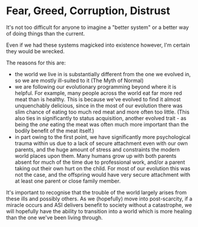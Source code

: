 # Fear, Greed, Corruption, Distrust

It's not too difficult for anyone to imagine a "better system" or a better way of doing things than the current.

Even if we had these systems magicked into existence however, I'm certain they would be wrecked.

The reasons for this are:

- the world we live in is substantially different from the one we evolved in, so we are mostly ill-suited to it (The Myth of Normal)
- we are following our evolutionary programming beyond where it is helpful.
  For example, many people across the world eat far more red meat than is healthy.
  This is because we've evolved to find it almost unquenchably delicious,
  since in the most of our evolution there was slim chance of eating too much red meat and more often too little.
  (This also ties in significantly to status acquisition, another evolved trait - as being the *one* eating the meat was often much more important than the bodily benefit of the meat itself.)
- in part owing to the first point, we have significantly more psychological trauma within us
  due to a lack of secure attachment even with our own parents, and the huge amount of stress and constraints the modern world places upon them.
  Many humans grow up with both parents absent for much of the time due to professional work,
  and/or a parent taking out their own hurt on the child. For most of our evolution
  this was not the case, and the offspring would have very secure attachment with at least one parent or close family member.

It's important to recognise that the trouble of the world largely arises from these ills and possibly others.
As we (hopefully) move into post-scarcity, if a miracle occurs and ASI delivers benefit to society without a catastrophe,
we will hopefully have the ability to transition into a world which is more healing than the one we've been living through.
